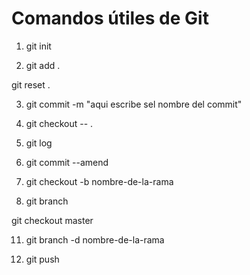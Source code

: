 # Comandos útiles de Git

1. git init <!-- Sirve para inicializar mi repositorio, una  vez que se hace correr se crea un archivo oculto llamado  .git  -->

2. git add . <!--Pepara los nuevos cambios para ser subidos. Ubicandolos en el área staging  -->

git reset . <!-- Este git sirve para desacer lo que se hizo ultimo, es el equivalente al control + z -->

3. git commit -m "aqui escribe sel nombre del commit"<!-- Aqui se crea el commit y se le pone nombre -->

5. git checkout -- . <!-- sirve para restaurar el commit al ultimo repositorio que se subio -->

6.  git log <!-- Es como el historial de los commit guardados en una rama, al ejecurtarlo se visualizaran  el nombre de tood los commit guardados en una rama -->

7. git commit --amend <!-- Sirve par acorreguir errore sen el ultimo commit generado, como el nombre del commit por ejemplo, una vez que cmabias el nombre debes presionar: scape, luedo dos puntos y escrubir wq! y asi saldra de la edición y volvera al terminal par aescribir commits-->

8. git checkout -b nombre-de-la-rama <!-- este git sirve para crear una rama y emepzar a trabajar en ella -->

9. git branch <!-- este git sirve para visualizar todas las ramas y ver en que rama estamos trabajando -->

git checkout master <!-- Este  git sirve para ir a la rama principal o rama maestra, siempre se debe estar en la rama maestra para fusionar o hacer el marge (union)-->

11. git branch -d nombre-de-la-rama <!-- Este git sirve para eliminar una rama , antes de eliminarla siempre es bueno  solo escribir git branch para saber en que rama se esta, y saber que rama se va a eliminar-->

12. git push <!--  con este git lo que se hace es subir al repositorio en la nuve, pero antes se tiene que agregar el git add . y el git commit -m "comentario" y luego simplemente el git push  -->

<!-- Estos son lo principales gits que debes tener simpre presnete, gracias Fritz. -->